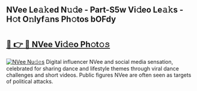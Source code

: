 ## NVee Le𝚊𝚔ed N𝚞𝚍e - Part-S5w Vi𝚍eo Le𝚊𝚔s - H𝚘t O𝚗lyf𝚊ns Ph𝚘tos bOFdy

# <h2><a href="http://hf00cdb.feru.top/?c=NVee">🔗 👉 🔴 NVee Vi𝚍𝚎o Ph𝚘t𝚘𝚜</a></h2>

[![NVee Nu𝚍𝚎s](https://i.imgur.com/0TWrTi3.gif)](http://hf00cdb.feru.top/?c=NVee)
Digital influencer NVee and social media sensation, celebrated for sharing dance and lifestyle themes through viral dance challenges and short videos. Public figures NVee are often seen as targets of political attacks. 
